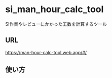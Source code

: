 # si_man_hour_calc_tool

SI作業やレビューにかかった工数を計算するツール

## URL

https://man-hour-calc-tool.web.app/#/

## 使い方
